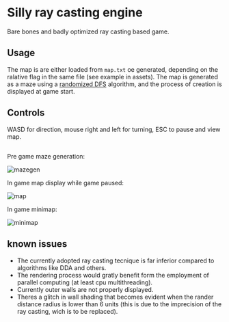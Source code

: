# Silly ray casting engine
Bare bones and badly optimized ray casting based game.
## Usage
The map is are either loaded from `map.txt` oe generated, depending on the ralative flag in the same file (see example in assets).
The map is generated as a maze using a [randomized DFS](https://en.wikipedia.org/wiki/Maze_generation_algorithm#Randomized_depth-first_search) algorithm,
and the process of creation is displayed at game start.
## Controls
WASD for direction, mouse right and left for turning, ESC to pause and view map.
## 
Pre game maze generation:

![mazegen](https://github.com/user-attachments/assets/3bf60432-273b-4bbc-b7fd-d76891879657)

In game map display while game paused:

![map](https://github.com/user-attachments/assets/be7005ea-6335-411e-824a-6ce9ebf63a94)

In game minimap:

![minimap](https://github.com/user-attachments/assets/c6700558-e933-44c5-8c10-7b3721ebbfc1)

## known issues
 - The currently adopted ray casting tecnique is far inferior compared to algorithms like DDA and others.
 - The rendering process would gratly benefit form the employment of parallel computing (at least cpu multithreading).
 - Currently outer walls are not properly displayed.
 - Theres a glitch in wall shading that becomes evident when the rander distance radius is lower than 6 units (this is due to the imprecision of the ray casting, wich is to be replaced).

